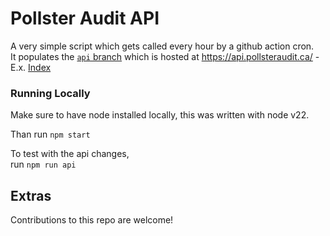 # Pollster Audit API

A very simple script which gets called every hour by a github action cron.  
It populates the [`api` branch](https://github.com/PollsterAudit/PollsterAuditApi/tree/api) which is hosted at https://api.pollsteraudit.ca/ - E.x. [Index](https://api.pollsteraudit.ca/v1/index.json)  

### Running Locally
Make sure to have node installed locally, this was written with node v22.  

Than run `npm start`  

To test with the api changes,  
run `npm run api`  

## Extras

Contributions to this repo are welcome!
